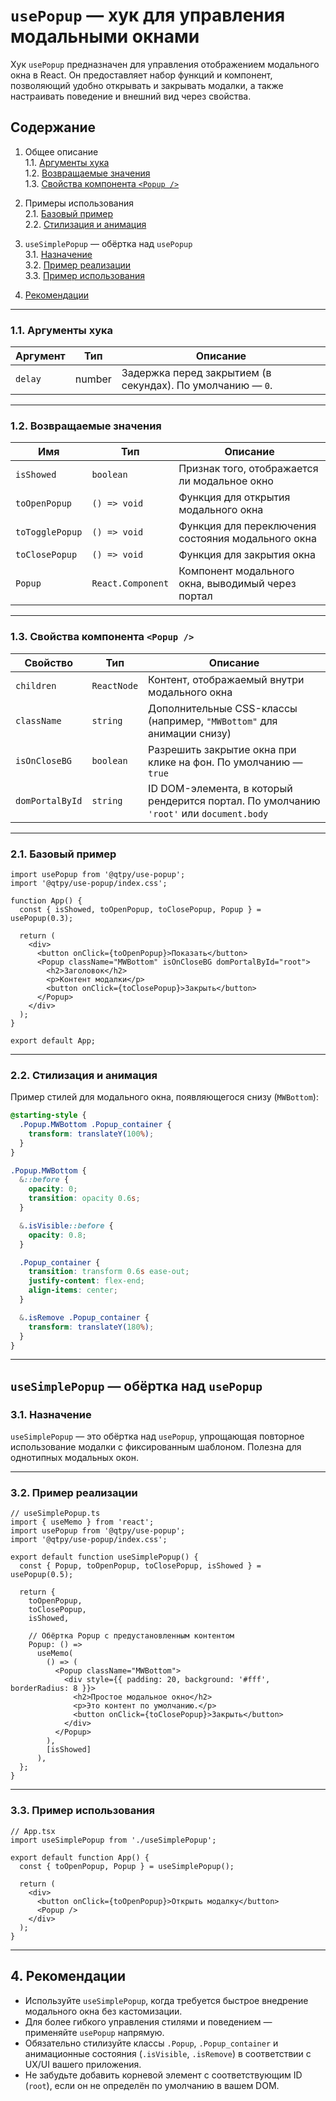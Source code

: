 # `usePopup` — хук для управления модальными окнами

Хук `usePopup` предназначен для управления отображением модального окна в React. Он предоставляет набор функций и компонент, позволяющий удобно открывать и закрывать модалки, а также настраивать поведение и внешний вид через свойства.

## Содержание

1. Общее описание  
   1.1. [Аргументы хука](#11-аргументы-хука)  
   1.2. [Возвращаемые значения](#12-возвращаемые-значения)  
   1.3. [Свойства компонента `<Popup />`](#13-свойства-компонента-popup-)

2. Примеры использования  
   2.1. [Базовый пример](#21-базовый-пример)  
   2.2. [Стилизация и анимация](#22-стилизация-и-анимация)

3. `useSimplePopup` — обёртка над `usePopup`  
   3.1. [Назначение](#31-назначение)  
   3.2. [Пример реализации](#32-пример-реализации)  
   3.3. [Пример использования](#33-пример-использования)

4. [Рекомендации](#4-рекомендации)

---

### 1.1. Аргументы хука

| Аргумент | Тип    | Описание                                                   |
| -------- | ------ | ---------------------------------------------------------- |
| `delay`  | number | Задержка перед закрытием (в секундах). По умолчанию — `0`. |

---

### 1.2. Возвращаемые значения

| Имя             | Тип               | Описание                                           |
| --------------- | ----------------- | -------------------------------------------------- |
| `isShowed`      | `boolean`         | Признак того, отображается ли модальное окно       |
| `toOpenPopup`   | `() => void`      | Функция для открытия модального окна               |
| `toTogglePopup` | `() => void`      | Функция для переключения состояния модального окна |
| `toClosePopup`  | `() => void`      | Функция для закрытия окна                          |
| `Popup`         | `React.Component` | Компонент модального окна, выводимый через портал  |

---

### 1.3. Свойства компонента `<Popup />`

| Свойство | Тип | Описание |
| --- | --- | --- |
| `children` | `ReactNode` | Контент, отображаемый внутри модального окна |
| `className` | `string` | Дополнительные CSS-классы (например, `"MWBottom"` для анимации снизу) |
| `isOnCloseBG` | `boolean` | Разрешить закрытие окна при клике на фон. По умолчанию — `true` |
| `domPortalById` | `string` | ID DOM-элемента, в который рендерится портал. По умолчанию `'root'` или `document.body` |

---

### 2.1. Базовый пример

```tsx
import usePopup from '@qtpy/use-popup';
import '@qtpy/use-popup/index.css';

function App() {
  const { isShowed, toOpenPopup, toClosePopup, Popup } = usePopup(0.3);

  return (
    <div>
      <button onClick={toOpenPopup}>Показать</button>
      <Popup className="MWBottom" isOnCloseBG domPortalById="root">
        <h2>Заголовок</h2>
        <p>Контент модалки</p>
        <button onClick={toClosePopup}>Закрыть</button>
      </Popup>
    </div>
  );
}

export default App;
```

---

### 2.2. Стилизация и анимация

Пример стилей для модального окна, появляющегося снизу (`MWBottom`):

```css
@starting-style {
  .Popup.MWBottom .Popup_container {
    transform: translateY(100%);
  }
}

.Popup.MWBottom {
  &::before {
    opacity: 0;
    transition: opacity 0.6s;
  }

  &.isVisible::before {
    opacity: 0.8;
  }

  .Popup_container {
    transition: transform 0.6s ease-out;
    justify-content: flex-end;
    align-items: center;
  }

  &.isRemove .Popup_container {
    transform: translateY(180%);
  }
}
```

---

## `useSimplePopup` — обёртка над `usePopup`

### 3.1. Назначение

`useSimplePopup` — это обёртка над `usePopup`, упрощающая повторное использование модалки с фиксированным шаблоном. Полезна для однотипных модальных окон.

---

### 3.2. Пример реализации

```tsx
// useSimplePopup.ts
import { useMemo } from 'react';
import usePopup from '@qtpy/use-popup';
import '@qtpy/use-popup/index.css';

export default function useSimplePopup() {
  const { Popup, toOpenPopup, toClosePopup, isShowed } = usePopup(0.5);

  return {
    toOpenPopup,
    toClosePopup,
    isShowed,

    // Обёртка Popup с предустановленным контентом
    Popup: () =>
      useMemo(
        () => (
          <Popup className="MWBottom">
            <div style={{ padding: 20, background: '#fff', borderRadius: 8 }}>
              <h2>Простое модальное окно</h2>
              <p>Это контент по умолчанию.</p>
              <button onClick={toClosePopup}>Закрыть</button>
            </div>
          </Popup>
        ),
        [isShowed]
      ),
  };
}
```

---

### 3.3. Пример использования

```tsx
// App.tsx
import useSimplePopup from './useSimplePopup';

export default function App() {
  const { toOpenPopup, Popup } = useSimplePopup();

  return (
    <div>
      <button onClick={toOpenPopup}>Открыть модалку</button>
      <Popup />
    </div>
  );
}
```

---

## 4. Рекомендации

- Используйте `useSimplePopup`, когда требуется быстрое внедрение модального окна без кастомизации.
- Для более гибкого управления стилями и поведением — применяйте `usePopup` напрямую.
- Обязательно стилизуйте классы `.Popup`, `.Popup_container` и анимационные состояния (`.isVisible`, `.isRemove`) в соответствии с UX/UI вашего приложения.
- Не забудьте добавить корневой элемент с соответствующим ID (`root`), если он не определён по умолчанию в вашем DOM.
